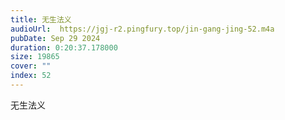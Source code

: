 ```yaml
---
title: 无生法义
audioUrl:  https://jgj-r2.pingfury.top/jin-gang-jing-52.m4a
pubDate: Sep 29 2024
duration: 0:20:37.178000
size: 19865
cover: ""
index: 52
---
```

无生法义